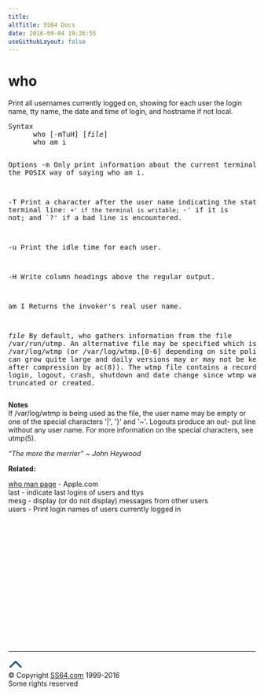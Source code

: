 ```yaml
---
title:
altTitle: SS64 Docs
date: 2016-09-04 19:26:55
useGithubLayout: false
---
```

<!-- #BeginLibraryItem "/Library/head_osx.lbi" --><!-- #EndLibraryItem --><h1>who</h1> 
<p>Print all usernames currently logged on, showing for each user 
the login name, tty name, the date and time of login, and hostname if not local.</p>
<pre>Syntax
      who [-mTuH] [<i>file</i>]
      who am i

Options
   -m    Only print information about the current terminal.
         This is the POSIX way of saying who am i.

   -T    Print a character after the user name indicating the state of the
         terminal line: `+' if the terminal is writable; `-' if it is not;
         and `?' if a bad line is encountered.

   -u    Print the idle time for each user.

   -H    Write column headings above the regular output.

   am I  Returns the invoker's real user name.

   <i>file</i>  By default, who gathers information from the file /var/run/utmp. An
         alternative file may be specified which is usually /var/log/wtmp
         (or /var/log/wtmp.[0-6] depending on site policy as wtmp can grow
         quite large and daily versions may or may not be kept around after
         compression by ac(8)).  The wtmp file contains a record of every
         login, logout, crash, shutdown and date change since wtmp was last
         truncated or created.</pre>
<p><b>Notes<br>
  </b>If /var/log/wtmp is being used as the file, the user name may be empty or 
  one of the special characters '|', '}' and '~'. Logouts produce an out- put 
  line without any user name. For more information on the special characters, 
  see utmp(5).</p>
<p class="quote"><i>“The more the merrier” ~ John Heywood</i></p>
<p><b>Related:</b></p>
<p><a href="https://developer.apple.com/legacy/library/documentation/Darwin/Reference/ManPages/man1/who.1.html">who man page</a> - Apple.com<br>
last - indicate last logins of users and ttys<br>
mesg - display (or do not display) messages from other users<br>
users -  Print login names of users currently logged in</p><!-- #BeginLibraryItem "/Library/foot_osx.lbi" --><p>
<!-- OSX300 -->
<ins class="adsbygoogle" style="display:inline-block;width:300px;height:250px" data-ad-client="ca-pub-6140977852749469" data-ad-slot="1823340303"></ins>
<script>
(adsbygoogle = window.adsbygoogle || []).push({});
</script></p>
<hr>
<div id="bl" class="footer"><a href="who.html#"><img src="../images/top.png" width="30" height="22" alt="Back to the Top"></a></div>
<div id="br" class="footer, tagline">© Copyright <a href="http://ss64.com/">SS64.com</a> 1999-2016<br>
Some rights reserved</div><!-- #EndLibraryItem -->

